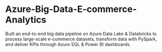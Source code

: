 # Azure-Big-Data-E-commerce-Analytics
Built an end-to-end big data pipeline on Azure Data Lake &amp; Databricks to process large-scale e-commerce datasets, transform data with PySpark, and deliver KPIs through Azure SQL &amp; Power BI dashboards.
